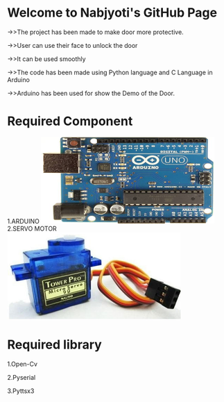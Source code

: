 <h1>Welcome to Nabjyoti's GitHub Page</h1>
->>The project has been made to make door more protective.

->>User can use their face to unlock the door

->>It can be used smoothly

->>The code has been made using Python language and C Language in Arduino

->>Arduino has been used for show the Demo of the Door.

<h1>Required Component</h1>
1.ARDUINO

<img src="12/1.jpeg" width=400 height=200>
2.SERVO MOTOR

<img src="12/4.jpg" width=400 height=200>
<h1>Required library</h1>

1.Open-Cv

2.Pyserial

3.Pyttsx3
